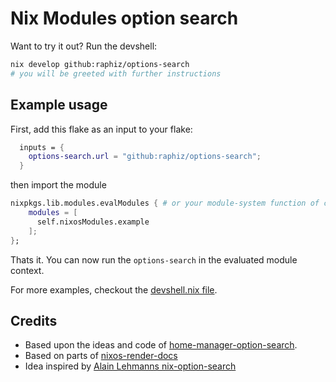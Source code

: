 # Nix Modules option search

Want to try it out? Run the devshell:

```bash
nix develop github:raphiz/options-search
# you will be greeted with further instructions
```

## Example usage

First, add this flake as an input to your flake:

```nix
  inputs = {
    options-search.url = "github:raphiz/options-search";
  }
```

then import the module

```nix
nixpkgs.lib.modules.evalModules { # or your module-system function of choice, eg. nixpkgs.lib.nixosSystem
    modules = [
      self.nixosModules.example
    ];
};
```

Thats it. You can now run the `options-search` in the evaluated module context.

For more examples, checkout the [devshell.nix file](./devshell.nix).

## Credits

* Based upon the ideas and code of [home-manager-option-search](https://mipmip.github.io/home-manager-option-search/).
* Based on parts of [nixos-render-docs](https://github.com/NixOS/nixpkgs/blob/master/pkgs/tools/nix/nixos-render-docs/src/nixos_render_docs)
* Idea inspired by [Alain Lehmanns nix-option-search](https://github.com/ciderale/nix-option-search)
